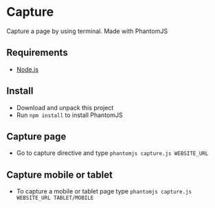 # Capture

Capture a page by using terminal. Made with PhantomJS

## Requirements

  * [Node.js](http://nodejs.org)

## Install

  * Download and unpack this project
  * Run `npm install` to install PhantomJS

## Capture page

  * Go to capture directive and type `phantomjs capture.js WEBSITE_URL`

## Capture mobile or tablet
  
  * To capture a mobile or tablet page  type `phantomjs capture.js WEBSITE_URL TABLET/MOBILE`

  
